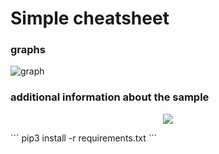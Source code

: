 # Simple cheatsheet
### graphs
![graph](https://user-images.githubusercontent.com/65621247/119857294-1bb88880-bf1c-11eb-80d1-402e151c57cc.png)

### additional information about the sample
<p align="center">
  <img src="https://user-images.githubusercontent.com/65621247/119857273-18bd9800-bf1c-11eb-8525-44bcbcea93a1.png">
</p>
```
pip3 install -r requirements.txt
```
